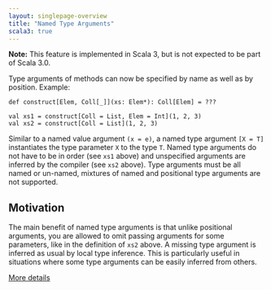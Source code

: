 ```yaml
---
layout: singlepage-overview
title: "Named Type Arguments"
scala3: true
---
```


<!-- THIS FILE HAS BEEN GENERATED BY SCALADOC PREPROCESSOR.
    The whole process of generation the docs can be found under this README: https://github.com/lampepfl/dotty/blob/master/docs/README.md
    The source file can be found here https://github.com/lampepfl/dotty/edit/master/docs/docs/reference/experimental/named-typeargs.md
    NOTE THAT ANY CHANGES TO THIS FILE WILL BE OVERRIDEN BY PREPROCESSOR.
-->

**Note:** This feature is implemented in Scala 3, but is not expected to be part of Scala 3.0.

Type arguments of methods can now be specified by name as well as by position. Example:

<div class="snippet" scala-snippet ><div class="buttons"></div><pre><code class="language-scala"><span id="0" class="" >def construct[Elem, Coll[_]](xs: Elem*): Coll[Elem] = ???
</span><span id="1" class="" >
</span><span id="2" class="" >val xs1 = construct[Coll = List, Elem = Int](1, 2, 3)
</span><span id="3" class="" >val xs2 = construct[Coll = List](1, 2, 3)
</span></code></pre></div>

Similar to a named value argument `(x = e)`, a named type argument
`[X = T]` instantiates the type parameter `X` to the type `T`.
Named type arguments do not have to be in order (see `xs1` above) and
unspecified arguments are inferred by the compiler (see `xs2` above).
Type arguments must be all named or un-named, mixtures of named and
positional type arguments are not supported.

## Motivation

The main benefit of named type arguments is that unlike positional arguments,
you are allowed to omit passing arguments for some parameters, like in the
definition of `xs2` above. A missing type argument is inferred as usual by
local type inference. This is particularly useful in situations where some type
arguments can be easily inferred from others.

[More details](./named-typeargs-spec.md)

